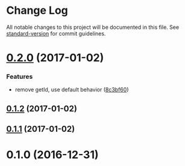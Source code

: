 # Change Log

All notable changes to this project will be documented in this file. See [standard-version](https://github.com/conventional-changelog/standard-version) for commit guidelines.

<a name="0.2.0"></a>
# [0.2.0](https://github.com/denouche/virtual-assistant-plugin-tictactoe/compare/v0.1.2...v0.2.0) (2017-01-02)


### Features

* remove getId, use default behavior ([8c3bf60](https://github.com/denouche/virtual-assistant-plugin-tictactoe/commit/8c3bf60))



<a name="0.1.2"></a>
## [0.1.2](https://github.com/denouche/virtual-assistant-plugin-tictactoe/compare/v0.1.1...v0.1.2) (2017-01-02)



<a name="0.1.1"></a>
## [0.1.1](https://github.com/denouche/virtual-assistant-plugin-tictactoe/compare/v0.1.0...v0.1.1) (2017-01-02)



<a name="0.1.0"></a>
# 0.1.0 (2016-12-31)
